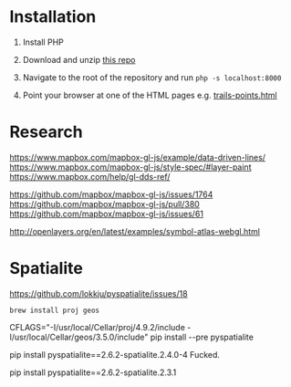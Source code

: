 # Installation
1. Install PHP

2. Download and unzip [this repo](https://github.com/keithamoss/blazing-swan/archive/master.zip)

3. Navigate to the root of the repository and run `php -s localhost:8000`

4. Point your browser at one of the HTML pages e.g. [trails-points.html](http://localhost:8000/trails-points.html)


# Research
https://www.mapbox.com/mapbox-gl-js/example/data-driven-lines/
https://www.mapbox.com/mapbox-gl-js/style-spec/#layer-paint
https://www.mapbox.com/help/gl-dds-ref/

https://github.com/mapbox/mapbox-gl-js/issues/1764
https://github.com/mapbox/mapbox-gl-js/pull/380
https://github.com/mapbox/mapbox-gl-js/issues/61

http://openlayers.org/en/latest/examples/symbol-atlas-webgl.html

# Spatialite
https://github.com/lokkju/pyspatialite/issues/18

`brew install proj geos`

CFLAGS="-I/usr/local/Cellar/proj/4.9.2/include -I/usr/local/Cellar/geos/3.5.0/include" pip install --pre pyspatialite

pip install pyspatialite==2.6.2-spatialite.2.4.0-4
Fucked.

pip install pyspatialite==2.6.2-spatialite.2.3.1